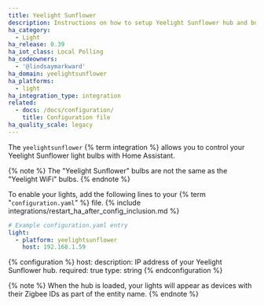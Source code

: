 ```yaml
---
title: Yeelight Sunflower
description: Instructions on how to setup Yeelight Sunflower hub and bulbs within Home Assistant.
ha_category:
  - Light
ha_release: 0.39
ha_iot_class: Local Polling
ha_codeowners:
  - '@lindsaymarkward'
ha_domain: yeelightsunflower
ha_platforms:
  - light
ha_integration_type: integration
related:
  - docs: /docs/configuration/
    title: Configuration file
ha_quality_scale: legacy
---
```


The `yeelightsunflower` {% term integration %} allows you to control your Yeelight Sunflower light bulbs with Home Assistant.

{% note %}
The "Yeelight Sunflower" bulbs are not the same as the "Yeelight WiFi" bulbs.
{% endnote %}

To enable your lights, add the following lines to your {% term "`configuration.yaml`" %} file.
{% include integrations/restart_ha_after_config_inclusion.md %}

```yaml
# Example configuration.yaml entry
light:
  - platform: yeelightsunflower
    host: 192.168.1.59
```

{% configuration %}
host:
  description: IP address of your Yeelight Sunflower hub.
  required: true
  type: string
{% endconfiguration %}

{% note %}
When the hub is loaded, your lights will appear as devices with their Zigbee IDs as part of the entity name.
{% endnote %}
